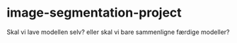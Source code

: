 # image-segmentation-project

Skal vi lave modellen selv? eller skal vi bare sammenligne færdige modeller?
